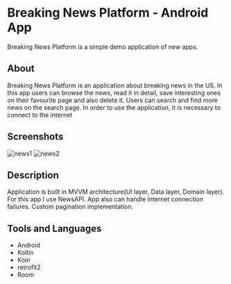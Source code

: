 # Breaking News Platform - Android App
Breaking News Platform is a simple demo application of new apps.

## About
Breaking News Platform is an application about breaking news in the US. In this app users can browse the news, read it in detail, save interesting ones on their favourite page and also delete it. Users can search and find more news on the search page. In order to use the application, it is necessary to connect to the internet

## Screenshots
![news1](https://user-images.githubusercontent.com/47283342/172398465-18853a7f-d454-4e3d-ae48-b9d8ddf5ab45.PNG)
![news2](https://user-images.githubusercontent.com/47283342/172398474-6c104796-5eb3-4a27-ae82-e246c380ae39.PNG)

## Description
Application is built in MVVM architecture(UI layer, Data layer, Domain layer). For this app I use NewsAPI. App also can handle internet connection failures. Custom pagination implementation.

## Tools and Languages
- Android
- Koltin
- Koin
- retrofit2
- Room
